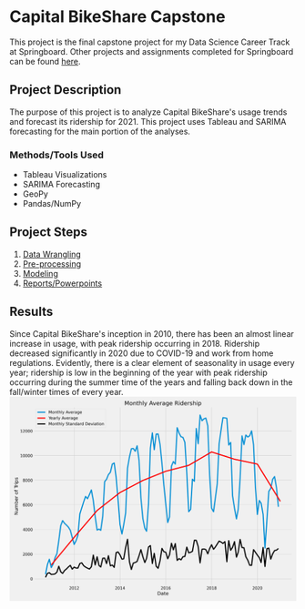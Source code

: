 # Capital BikeShare Capstone
This project is the final capstone project for my Data Science Career Track at Springboard. Other projects and assignments completed for Springboard can be found [here](https://github.com/jhlee515/Springboard).

## Project Description
The purpose of this project is to analyze Capital BikeShare's usage trends and forecast its ridership for 2021. This project uses Tableau and SARIMA forecasting for the main portion of the analyses. 

### Methods/Tools Used
* Tableau Visualizations
* SARIMA Forecasting
* GeoPy 
* Pandas/NumPy

## Project  Steps
1. [Data Wrangling](https://github.com/jhlee515/BikeShare_capstone/blob/master/1_datawrangling.ipynb)
2. [Pre-processing](https://github.com/jhlee515/BikeShare_capstone/blob/master/2_preprocessing.ipynb)
3. [Modeling](https://github.com/jhlee515/BikeShare_capstone/blob/master/3_modeling.ipynb)
4. [Reports/Powerpoints](https://github.com/jhlee515/BikeShare_capstone/tree/master/docs)

## Results
Since Capital BikeShare's inception in 2010, there has been an almost linear increase in usage, with peak ridership occurring in 2018. Ridership decreased significantly in 2020 due to COVID-19 and work from home regulations. Evidently, there is a clear element of seasonality in usage every year; ridership is low in the beginning of the year with peak ridership occurring during the summer time of the years and falling back down in the fall/winter times of every year. 
<img src="https://github.com/jhlee515/BikeShare_capstone/blob/master/figs/monthly_avg.png" width = 900>


